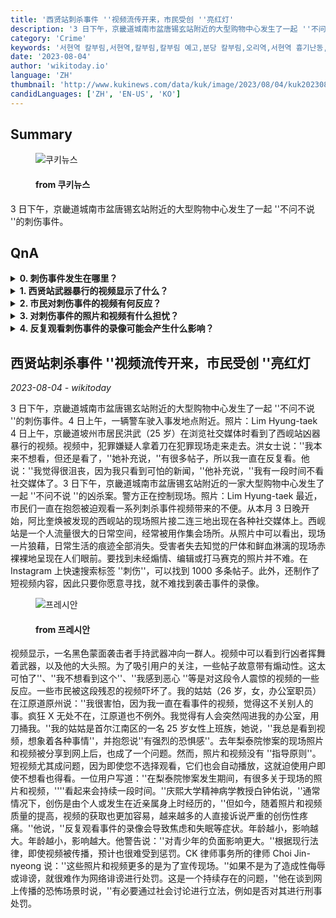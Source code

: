 ```yaml
---
title: '西贤站刺杀事件 ''视频流传开来，市民受创 ''亮红灯'
description: '3 日下午，京畿道城南市盆唐锡玄站附近的大型购物中心发生了一起 ''不问不说 ''的刺伤事件。'
category: 'Crime'
keywords: '서현역 칼부림,서현역,칼부림,칼부림 예고,분당 칼부림,오리역,서현역 흉기난동,살인예고,오리역 칼부림,분당,성남 칼부림,묻지마 칼부림,분당 서현역,서현역 흉기,잠실역 살인 예고,흉기난동,분당 서현역 칼부림,ak플라자,서현역칼부림,오리역 살인예고'
date: '2023-08-04'
author: 'wikitoday.io'
language: 'ZH'
thumbnail: 'http://www.kukinews.com/data/kuk/image/2023/08/04/kuk202308040284.jpg'
candidLanguages: ['ZH', 'EN-US', 'KO']
---
```


## Summary



<figure>
    <img src="http://www.kukinews.com/data/kuk/image/2023/08/04/kuk202308040284.jpg" alt="쿠키뉴스" />
    <figcaption>
        <h4> from 쿠키뉴스</h4>
    </figcaption>
</figure>


3 日下午，京畿道城南市盆唐锡玄站附近的大型购物中心发生了一起 ''不问不说 ''的刺伤事件。


## QnA

    
<details>
        <summary><b>0. 刺伤事件发生在哪里？</b></summary>
        刺伤事件发生在京畿道城南市盆唐锡玄站附近的一个大型购物中心。
    </details>
    
<details>
        <summary><b>1. 西贤站武器暴行的视频显示了什么？</b></summary>
        视频显示，犯罪嫌疑人在犯罪现场拿着一把刀四处走动。
    </details>
    
<details>
        <summary><b>2. 市民对刺伤事件的视频有何反应？</b></summary>
        公民们一直在抱怨被迫观看视频带来的不便，有些人还因这些残忍的镜头而受到创伤。
    </details>
    
<details>
        <summary><b>3. 对刺伤事件的照片和视频有什么担忧？</b></summary>
        照片和视频没有指导原则，即使用户不选择观看，短视频也会自动播放，这给用户造成了困扰和创伤。
    </details>
    
<details>
        <summary><b>4. 反复观看刺伤事件的录像可能会产生什么影响？</b></summary>
        反复观看录像会导致焦虑和失眠等症状，对年轻人尤其是青少年的负面影响更大。
    </details>
    


## 西贤站刺杀事件 ''视频流传开来，市民受创 ''亮红灯

_2023-08-04 - wikitoday_

3 日下午，京畿道城南市盆唐锡玄站附近的大型购物中心发生了一起 ''不问不说 ''的刺伤事件。4 日上午，一辆警车驶入事发地点附近。照片：Lim Hyung-taek 4 日上午，京畿道坡州市居民洪武（25 岁）在浏览社交媒体时看到了西岘站凶器暴行的视频。视频中，犯罪嫌疑人拿着刀在犯罪现场走来走去。洪女士说：''我本来不想看，但还是看了，''她补充说，''有很多帖子，所以我一直在反复看。他说：''我觉得很沮丧，因为我只看到可怕的新闻，''他补充说，''我有一段时间不看社交媒体了。3 日下午，京畿道城南市盆唐锡玄站附近的一家大型购物中心发生了一起 ''不问不说 ''的凶杀案。警方正在控制现场。照片：Lim Hyung-taek 最近，市民们一直在抱怨被迫观看一系列刺杀事件视频带来的不便。从本月 3 日晚开始，阿比奎焕被发现的西岘站的现场照片接二连三地出现在各种社交媒体上。西岘站是一个人流量很大的日常空间，经常被用作集会场所。从照片中可以看出，现场一片狼藉，日常生活的痕迹全部消失。受害者失去知觉的尸体和鲜血淋漓的现场赤裸裸地呈现在人们眼前。要找到未经煽情、编辑或打马赛克的照片并不难。在 Instagram 上快速搜索标签 ''刺伤''，可以找到 1000 多条帖子。此外，还制作了短视频内容，因此只要你愿意寻找，就不难找到袭击事件的录像。


<figure>
    <img src="https://cdn.pressian.com/_resources/10/2023/08/04/2023080409461486351_l.jpg" alt="프레시안" />
    <figcaption>
        <h4> from 프레시안</h4>
    </figcaption>
</figure>


视频显示，一名黑色蒙面袭击者手持武器冲向一群人。视频中可以看到行凶者挥舞着武器，以及他的大头照。为了吸引用户的关注，一些帖子故意带有煽动性。这太可怕了''、''我不想看到这个''、''我感到恶心 ''等是对这段令人震惊的视频的一些反应。一些市民被这段残忍的视频吓坏了。我的姑姑（26 岁，女，办公室职员）在江原道原州说：''我很害怕，因为我一直在看事件的视频，觉得这不关别人的事。疯狂 X 无处不在，江原道也不例外。我觉得有人会突然闯进我的办公室，用刀捅我。''我的姑姑是首尔江南区的一名 25 岁女性上班族，她说，''我总是看到视频，想象着各种事情''，并抱怨说''有强烈的恐惧感''。去年梨泰院惨案的现场照片和视频被分享到网上后，也成了一个问题。然而，照片和视频没有 ''指导原则''。短视频尤其成问题，因为即使您不选择观看，它们也会自动播放，这就迫使用户即使不想看也得看。一位用户写道：''在梨泰院惨案发生期间，有很多关于现场的照片和视频，''''看起来会持续一段时间。''庆熙大学精神病学教授白钟佑说，''通常情况下，创伤是由个人或发生在近亲属身上时经历的，''但如今，随着照片和视频质量的提高，视频的获取也更加容易，越来越多的人直接诉说严重的创伤性疼痛。''他说，''反复观看事件的录像会导致焦虑和失眠等症状。年龄越小，影响越大。年龄越小，影响越大。他警告说：''对青少年的负面影响更大。''根据现行法律，即使视频被传播，预计也很难受到惩罚。CK 律师事务所的律师 Choi Jin-nyeong 说：''这些照片和视频更多的是为了宣传现场。''如果不是为了造成性侮辱或诽谤，就很难作为网络诽谤进行处罚。这是一个持续存在的问题，''他在谈到网上传播的恐怖场景时说，''有必要通过社会讨论进行立法，例如是否对其进行刑事处罚。
